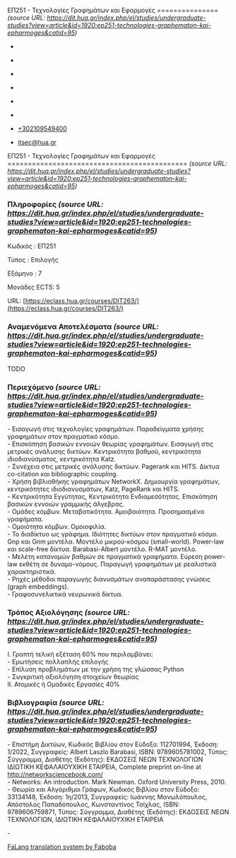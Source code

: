 ΕΠ251 - Τεχνολογίες Γραφημάτων και Εφαρμογές
===============    *(source URL: https://dit.hua.gr/index.php/el/studies/undergraduate-studies?view=article&id=1920:ep251-technologies-graphematon-kai-epharmoges&catid=95)*

*   [](https://www.facebook.com/ditharokopio)
*   [](https://www.youtube.com/channel/UCEHkYirpXF1nSLxDCrfDZ4A)
*   [](https://www.linkedin.com/company/77699385)
*   [](https://www.instagram.com/dithua)

*   [](https://dit.hua.gr/index.php/el/studies/undergraduate-studies)
*   [](https://dit.hua.gr/index.php/en/studies/undergraduate-studies)

*   [+302109549400](tel:+302109549400)
*   [itsec@hua.gr](mailto:itsec@hua.gr)

ΕΠ251 - Τεχνολογίες Γραφημάτων και Εφαρμογές
============================================  *(source URL: https://dit.hua.gr/index.php/el/studies/undergraduate-studies?view=article&id=1920:ep251-technologies-graphematon-kai-epharmoges&catid=95)*

### Πληροφορίες  *(source URL: https://dit.hua.gr/index.php/el/studies/undergraduate-studies?view=article&id=1920:ep251-technologies-graphematon-kai-epharmoges&catid=95)*

Κωδικός : ΕΠ251

Τύπος : Επιλογής

Εξάμηνο : 7

Μονάδες ECTS: 5

URL: [https://eclass.hua.gr/courses/DIT263/](https://eclass.hua.gr/courses/DIT263/)

### Αναμενόμενα Αποτελέσματα  *(source URL: https://dit.hua.gr/index.php/el/studies/undergraduate-studies?view=article&id=1920:ep251-technologies-graphematon-kai-epharmoges&catid=95)*

TODO

### Περιεχόμενο  *(source URL: https://dit.hua.gr/index.php/el/studies/undergraduate-studies?view=article&id=1920:ep251-technologies-graphematon-kai-epharmoges&catid=95)*

\- Εισαγωγή στις τεχνολογίες γραφημάτων. Παραδείγματα χρήσης γραφημάτων στον πραγματικό κόσμο.  
\- Επισκόπηση βασικών εννοιών θεωρίας γραφημάτων. Εισαγωγή στις μετρικές ανάλυσης δικτύων. Κεντρικότητα βαθμού, κεντρικότητα ιδιοδιανύσματος, κεντρικότητα Katz.  
\- Συνέχεια στις μετρικές ανάλυσης δικτύων. Pagerank και HITS. Δίκτυα co-citation και bibliographic coupling.  
\- Χρήση βιβλιοθήκης γραφημάτων NetworkX. Δημιουργία γραφημάτων, κεντρικότητες ιδιοδιανυσμάτων, Katz, PageRank και HITS.  
\- Κεντρικότητα Εγγύτητας, Κεντρικότητα Ενδιαμεσότητας. Επισκόπηση βασικών εννοιών γραμμικής άλγεβρας.  
\- Ομάδες κόμβων. Μεταβατικότητα. Αμοιβαιότητα. Προσημασμένα γραφήματα.  
\- Ομοιότητα κόμβων. Ομοιοφιλία.  
\- Το διαδίκτυο ως γράφημα. Ιδιότητες δικτύων στον πραγματικό κόσμο. Gnp και Gnm μοντέλα. Μοντέλο μικρού-κόσμου (small-world). Power-law και scale-free δίκτυα. Barabasi-Albert μοντέλο. R-MAT μοντέλο.  
\- Μελέτη κατανομών βαθμών σε πραγματικά γραφήματα. Εύρεση power-law εκθέτη σε δυναμο-νόμους. Παραγωγή γραφημάτων με ρεαλιστικά χαρακτηριστικά.  
\- Ρηχές μέθοδοι παραγωγής διανυσμάτων αναπαράστασης γνώσεις (graph embeddings).  
\- Γραφοσυνελικτικά νευρωνικά δίκτυα.

### Τρόπος Αξιολόγησης  *(source URL: https://dit.hua.gr/index.php/el/studies/undergraduate-studies?view=article&id=1920:ep251-technologies-graphematon-kai-epharmoges&catid=95)*

Ι. Γραπτή τελική εξέταση 60% που περιλαμβάνει:  
\- Ερωτήσεις πολλαπλής επιλογής  
\- Επίλυση προβλημάτων με την χρήση της γλώσσας Python  
\- Συγκριτική αξιολόγηση στοιχείων θεωρίας  
ΙΙ. Ατομικές ή Ομαδικές Εργασίες 40%

### Βιβλιογραφία  *(source URL: https://dit.hua.gr/index.php/el/studies/undergraduate-studies?view=article&id=1920:ep251-technologies-graphematon-kai-epharmoges&catid=95)*

\- Επιστήμη Δικτύων, Κωδικός Βιβλίου στον Εύδοξο: 112701994, Έκδοση: 1/2022, Συγγραφείς: Albert Laszlo Barabasi, ISBN: 9789605781002, Τύπος: Σύγγραμμα, Διαθέτης (Εκδότης): ΕΚΔΟΣΕΙΣ ΝΕΩΝ ΤΕΧΝΟΛΟΓΙΩΝ ΙΔΙΩΤΙΚΗ ΚΕΦΑΛΑΙΟΥΧΙΚΗ ΕΤΑΙΡΕΙΑ, Complete preprint on-line at http://networksciencebook.com/  
\- Networks: An introduction. Mark Newman. Oxford University Press, 2010.  
\- Θεωρία και Αλγόριθμοι Γράφων, Κωδικός Βιβλίου στον Εύδοξο: 33134148, Έκδοση: 1η/2013, Συγγραφείς: Ιωάννης Μανωλόπουλος, Απόστολος Παπαδόπουλος, Κωνσταντίνος Τσίχλας, ISBN: 9789606759871, Τύπος: Σύγγραμμα, Διαθέτης (Εκδότης): ΕΚΔΟΣΕΙΣ ΝΕΩΝ ΤΕΧΝΟΛΟΓΙΩΝ, ΙΔΙΩΤΙΚΗ ΚΕΦΑΛΑΙΟΥΧΙΚΗ ΕΤΑΙΡΕΙΑ

\-

[FaLang translation system by Faboba](http://www.faboba.com/ "Faboba : Création de composantJoomla")

[](https://dit.hua.gr/index.php/el/studies/undergraduate-studies?view=article&id=1920:ep251-technologies-graphematon-kai-epharmoges&catid=95#)
